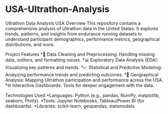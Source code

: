 # USA-Ultrathon-Analysis

Ultrathon Data Analysis USA
Overview
This repository contains a comprehensive analysis of Ultrathon data in the United States. It explores trends, patterns, and insights from endurance running datasets to understand participant demographics, performance metrics, geographical distributions, and more.

Project Features
*🧹 Data Cleaning and Preprocessing: Handling missing data, outliers, and formatting issues.
*📊 Exploratory Data Analysis (EDA): Visualizing key patterns and trends.
*📈 Statistical and Predictive Modeling: Analyzing performance trends and predicting outcomes.
*📌 Geographical Analysis: Mapping Ultrathon participation and performance across the USA.
*🌐 Interactive Dashboards: Tools for deeper engagement with the data.

Technologies Used
*Languages: Python (e.g., pandas, NumPy, matplotlib, seaborn, Plotly).
*Tools: Jupyter Notebooks, Tableau/Power BI (for dashboards).
*Libraries: scikit-learn, geopandas, statsmodels.
